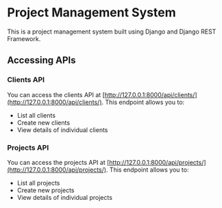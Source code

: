 # Project Management System

This is a project management system built using Django and Django REST Framework.

## Accessing APIs

### Clients API
You can access the clients API at [http://127.0.0.1:8000/api/clients/](http://127.0.0.1:8000/api/clients/). This endpoint allows you to:

- List all clients
- Create new clients
- View details of individual clients

### Projects API
You can access the projects API at [http://127.0.0.1:8000/api/projects/](http://127.0.0.1:8000/api/projects/). This endpoint allows you to:

- List all projects
- Create new projects
- View details of individual projects
